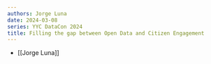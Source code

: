 ```yaml
---
authors: Jorge Luna
date: 2024-03-08
series: YYC DataCon 2024
title: Filling the gap between Open Data and Citizen Engagement
---
```

- [[Jorge Luna]]
